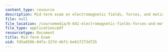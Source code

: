 ```yaml
---
content_type: resource
description: Mid-term exam on electromagnetic fields, forces, and motion.
file: null
file_location: /coursemedia/6-641-electromagnetic-fields-forces-and-motion-spring-2009/fd5a858b84fa327d4bf1be61f273d725_MIT6_641s09_quiz2009.pdf
file_type: application/pdf
resourcetype: Document
title: Mid-Term Exam
uid: fd5a858b-84fa-327d-4bf1-be61f273d725
---
```

